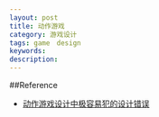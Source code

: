 ```yaml
---
layout: post
title: 动作游戏
category: 游戏设计
tags: game　design
keywords:
description: 
---
```


##Reference

* [动作游戏设计中极容易犯的设计错误](http://bbs.gameres.com/thread_232890.html)